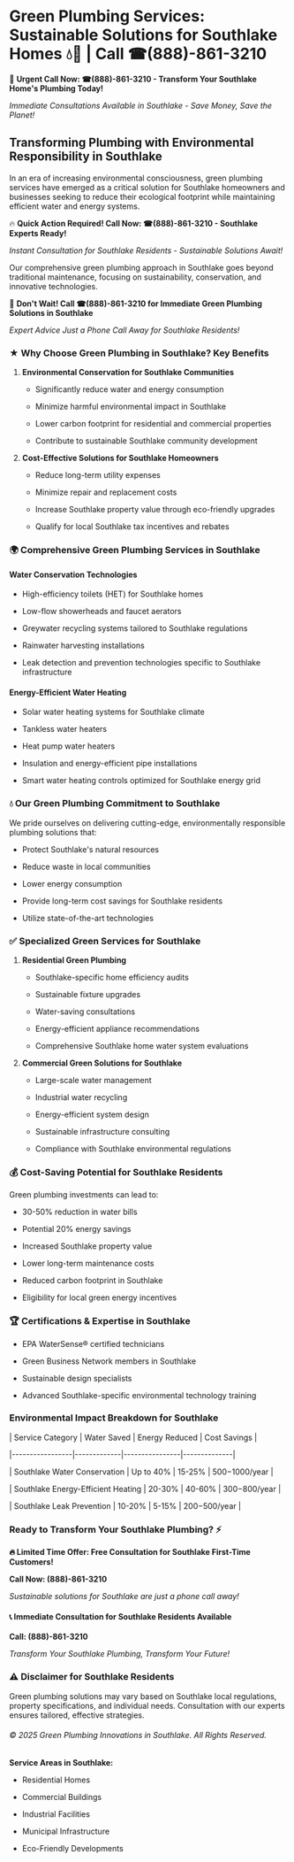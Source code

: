 # Green Plumbing Services: Sustainable Solutions for Southlake Homes 💧🌿 | Call ☎(888)-861-3210

🚨 **Urgent Call Now: ☎(888)-861-3210 - Transform Your Southlake Home's Plumbing Today!**
*Immediate Consultations Available in Southlake - Save Money, Save the Planet!*

## Transforming Plumbing with Environmental Responsibility in Southlake

In an era of increasing environmental consciousness, green plumbing services have emerged as a critical solution for Southlake homeowners and businesses seeking to reduce their ecological footprint while maintaining efficient water and energy systems. 

🔥 **Quick Action Required! Call Now: ☎(888)-861-3210 - Southlake Experts Ready!**
*Instant Consultation for Southlake Residents - Sustainable Solutions Await!*

Our comprehensive green plumbing approach in Southlake goes beyond traditional maintenance, focusing on sustainability, conservation, and innovative technologies.

🚨 **Don't Wait! Call ☎(888)-861-3210 for Immediate Green Plumbing Solutions in Southlake**
*Expert Advice Just a Phone Call Away for Southlake Residents!*

### ★ Why Choose Green Plumbing in Southlake? Key Benefits

1. **Environmental Conservation for Southlake Communities** 
   - Significantly reduce water and energy consumption
   - Minimize harmful environmental impact in Southlake
   - Lower carbon footprint for residential and commercial properties
   - Contribute to sustainable Southlake community development

2. **Cost-Effective Solutions for Southlake Homeowners** 
   - Reduce long-term utility expenses
   - Minimize repair and replacement costs
   - Increase Southlake property value through eco-friendly upgrades
   - Qualify for local Southlake tax incentives and rebates

### 🌍 Comprehensive Green Plumbing Services in Southlake

#### Water Conservation Technologies
- High-efficiency toilets (HET) for Southlake homes
- Low-flow showerheads and faucet aerators
- Greywater recycling systems tailored to Southlake regulations
- Rainwater harvesting installations
- Leak detection and prevention technologies specific to Southlake infrastructure

#### Energy-Efficient Water Heating
- Solar water heating systems for Southlake climate
- Tankless water heaters
- Heat pump water heaters
- Insulation and energy-efficient pipe installations
- Smart water heating controls optimized for Southlake energy grid

### 💧 Our Green Plumbing Commitment to Southlake

We pride ourselves on delivering cutting-edge, environmentally responsible plumbing solutions that:
- Protect Southlake's natural resources
- Reduce waste in local communities
- Lower energy consumption
- Provide long-term cost savings for Southlake residents
- Utilize state-of-the-art technologies

### ✅ Specialized Green Services for Southlake

1. **Residential Green Plumbing**
   - Southlake-specific home efficiency audits
   - Sustainable fixture upgrades
   - Water-saving consultations
   - Energy-efficient appliance recommendations
   - Comprehensive Southlake home water system evaluations

2. **Commercial Green Solutions for Southlake**
   - Large-scale water management
   - Industrial water recycling
   - Energy-efficient system design
   - Sustainable infrastructure consulting
   - Compliance with Southlake environmental regulations

### 💰 Cost-Saving Potential for Southlake Residents

Green plumbing investments can lead to:
- 30-50% reduction in water bills
- Potential 20% energy savings
- Increased Southlake property value
- Lower long-term maintenance costs
- Reduced carbon footprint in Southlake
- Eligibility for local green energy incentives

### 🏆 Certifications & Expertise in Southlake

- EPA WaterSense® certified technicians
- Green Business Network members in Southlake
- Sustainable design specialists
- Advanced Southlake-specific environmental technology training

### Environmental Impact Breakdown for Southlake

| Service Category | Water Saved | Energy Reduced | Cost Savings |
|-----------------|-------------|----------------|--------------|
| Southlake Water Conservation | Up to 40% | 15-25% | $500-$1000/year |
| Southlake Energy-Efficient Heating | 20-30% | 40-60% | $300-$800/year |
| Southlake Leak Prevention | 10-20% | 5-15% | $200-$500/year |

### Ready to Transform Your Southlake Plumbing? ⚡

**🔥 Limited Time Offer: Free Consultation for Southlake First-Time Customers!**

**Call Now: (888)-861-3210**
*Sustainable solutions for Southlake are just a phone call away!*

#### 📞 Immediate Consultation for Southlake Residents Available

**Call: (888)-861-3210**
*Transform Your Southlake Plumbing, Transform Your Future!*

### ⚠️ Disclaimer for Southlake Residents

Green plumbing solutions may vary based on Southlake local regulations, property specifications, and individual needs. Consultation with our experts ensures tailored, effective strategies.

###### © 2025 Green Plumbing Innovations in Southlake. All Rights Reserved.

**Service Areas in Southlake:** 
- Residential Homes
- Commercial Buildings
- Industrial Facilities
- Municipal Infrastructure
- Eco-Friendly Developments